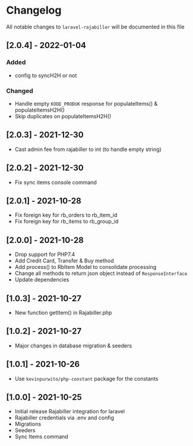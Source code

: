 # Changelog

All notable changes to `laravel-rajabiller` will be documented in this file

## [2.0.4] - 2022-01-04
### Added
- config to syncH2H or not
### Changed
- Handle empty `KODE_PRODUK` response for populateItems() & populateItemsH2H()
- Skip duplicates on populateItemsH2H()

## [2.0.3] - 2021-12-30
- Cast admin fee from rajabiller to int (to handle empty string)

## [2.0.2] - 2021-12-30
- Fix sync items console command

## [2.0.1] - 2021-10-28
- Fix foreign key for rb_orders to rb_item_id
- Fix foreign key for rb_items to rb_group_id

## [2.0.0] - 2021-10-28
- Drop support for PHP7.4
- Add Credit Card, Transfer & Buy method
- Add process() to RbItem Model to consolidate processing
- Change all methods to return json object instead of `ResponseInterface`
- Update dependencies

## [1.0.3] - 2021-10-27
- New function getItem() in Rajabiller.php

## [1.0.2] - 2021-10-27
- Major changes in database migration & seeders

## [1.0.1] - 2021-10-26
- Use `kevinpurwito/php-constant` package for the constants

## [1.0.0] - 2021-10-25
- Initial release Rajabiller integration for laravel
- Rajabiller credentials via .env and config
- Migrations
- Seeders
- Sync Items command
